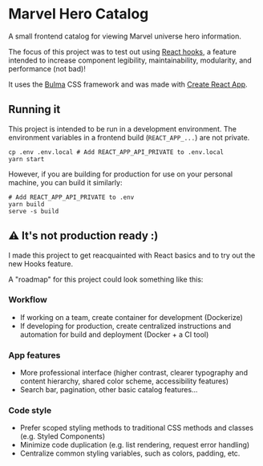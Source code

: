 # Marvel Hero Catalog

A small frontend catalog for viewing Marvel universe hero information.

The focus of this project was to test out using [React hooks](https://reactjs.org/docs/hooks-intro.html), a feature intended to increase component legibility, maintainability, modularity, and performance (not bad)!

It uses the [Bulma](https://github.com/jgthms/bulma) CSS framework and was made with [Create React App](https://github.com/facebook/create-react-app).

## Running it

This project is intended to be run in a development environment. The environment variables in a frontend build (`REACT_APP_...`) are not private.

```shell
cp .env .env.local # Add REACT_APP_API_PRIVATE to .env.local
yarn start
```

However, if you are building for production for use on your personal machine, you can build it similarly:

```shell
# Add REACT_APP_API_PRIVATE to .env
yarn build
serve -s build
```

## ⚠️ It's not production ready :)

I made this project to get reacquainted with React basics and to try out the new Hooks feature.

A "roadmap" for this project could look something like this:

### Workflow

- If working on a team, create container for development (Dockerize)
- If developing for production, create centralized instructions and automation for build and deployment (Docker + a CI tool)

### App features

- More professional interface (higher contrast, clearer typography and content hierarchy, shared color scheme, accessibility features)
- Search bar, pagination, other basic catalog features...

### Code style

- Prefer scoped styling methods to traditional CSS methods and classes (e.g. Styled Components)
- Minimize code duplication (e.g. list rendering, request error handling)
- Centralize common styling variables, such as colors, padding, etc.
